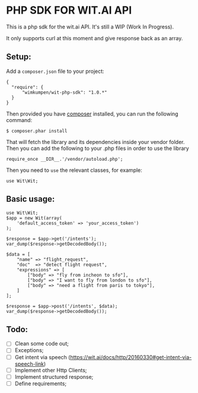 # PHP SDK FOR WIT.AI API
This is a php sdk for the wit.ai API. It's still a WIP (Work In Progress).

It only supports curl at this moment and give response back as an array.

## Setup:
Add a ```composer.json``` file to your project:
```
{
  "require": {
      "wimkumpen/wit-php-sdk": "1.0.*"
  }
}
```

Then provided you have [composer](http://getcomposer.org/) installed, you can run the following command:
```
$ composer.phar install
```

That will fetch the library and its dependencies inside your vendor folder. Then you can add the following to your .php files in order to use the library
```
require_once __DIR__.'/vendor/autoload.php';
```

Then you need to ```use``` the relevant classes, for example:
```
use Wit\Wit;
```

## Basic usage:

```
use Wit\Wit;
$app = new Wit(array(
    'default_access_token' => 'your_access_token')
);

$response = $app->get('/intents');
var_dump($response->getDecodedBody());

$data = [
    "name" => "flight_request",
    "doc"  => "detect flight request",
    "expressions" => [
        ["body" => "fly from incheon to sfo"],
        ["body" => "I want to fly from london to sfo"],
        ["body" => "need a flight from paris to tokyo"],
    ]
];

$response = $app->post('/intents', $data);
var_dump($response->getDecodedBody());
```


## Todo:
- [ ] Clean some code out;
- [ ] Exceptions;
- [ ] Get intent via speech (https://wit.ai/docs/http/20160330#get-intent-via-speech-link)
- [ ] Implement other Http Clients;
- [ ] Implement structured response;
- [ ] Define requirements;